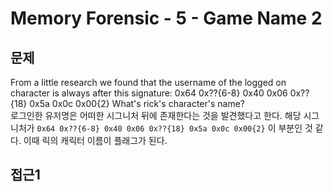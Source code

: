 # Memory Forensic - 5 - Game Name 2

## 문제
From a little research we found that the username of the logged on character is always after this signature: 0x64 0x??{6-8} 0x40 0x06 0x??{18} 0x5a 0x0c 0x00{2} What's rick's character's name?  
로그인한 유저명은 어떠한 시그니처 뒤에 존재한다는 것을 발견했다고 한다. 해당 시그니처가 `0x64 0x??{6-8} 0x40 0x06 0x??{18} 0x5a 0x0c 0x00{2}` 이 부분인 것 같다. 이때 릭의 캐릭터 이름이 플래그가 된다.

## 접근1
